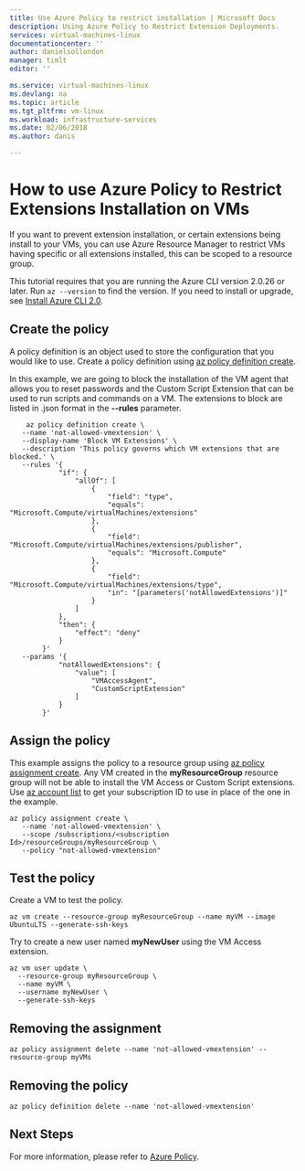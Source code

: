 ```yaml
---
title: Use Azure Policy to restrict installation | Microsoft Docs
description: Using Azure Policy to Restrict Extension Deployments.
services: virtual-machines-linux 
documentationcenter: ''
author: danielsollondon 
manager: timlt 
editor: ''

ms.service: virtual-machines-linux
ms.devlang: na
ms.topic: article
ms.tgt_pltfrm: vm-linux
ms.workload: infrastructure-services
ms.date: 02/06/2018
ms.author: danis

---
```


# How to use Azure Policy to Restrict Extensions Installation on VMs

If you want to prevent extension installation, or certain extensions being install to your VMs, you can use Azure Resource Manager to restrict VMs having specific or all extensions installed, this can be scoped to a resource group. 


This tutorial requires that you are running the Azure CLI version 2.0.26 or later. Run `az --version` to find the version. If you need to install or upgrade, see [Install Azure CLI 2.0]( /cli/azure/install-azure-cli). 


## Create the policy

A policy definition is an object used to store the configuration that you would like to use. Create a policy definition using [az policy definition create](/cli/azure/role/assignment?view=azure-cli-latest#az_role_assignment_create).

In this example, we are going to block the installation of the VM agent that allows you to reset passwords and the Custom Script Extension that can be used to run scripts and commands on a VM. The extensions to block are listed in .json format in the **--rules** parameter.


```azurecli-interactive
	az policy definition create \
   --name 'not-allowed-vmextension' \
   --display-name 'Block VM Extensions' \
   --description 'This policy governs which VM extensions that are blocked.' \
   --rules '{
			"if": {
				"allOf": [
					{
						"field": "type",
						"equals": "Microsoft.Compute/virtualMachines/extensions"
					},
					{
						"field": "Microsoft.Compute/virtualMachines/extensions/publisher",
						"equals": "Microsoft.Compute"
					},
					{
						"field": "Microsoft.Compute/virtualMachines/extensions/type",
						"in": "[parameters('notAllowedExtensions')]"
					}
				]
			},
			"then": {
				"effect": "deny"
			}
		}'
   --params '{
			"notAllowedExtensions": {
				"value": [
					"VMAccessAgent",
					"CustomScriptExtension"
				]
			}
		}'
```

## Assign the policy

This example assigns the policy to a resource group using [az policy assignment create](/cli/azure/policy/assignment?view=azure-cli-latest#az_policy_assignment_create). Any VM created in the **myResourceGroup** resource group will not be able to install the VM Access or Custom Script extensions. Use [az account list](/cli/azure/account?view=azure-cli-latest#az_account_list) to get your subscription ID to use in place of the one in the example.


```azurecli-interactive
az policy assignment create \
   --name 'not-allowed-vmextension' \
   --scope /subscriptions/<subscription Id>/resourceGroups/myResourceGroup \
   --policy "not-allowed-vmextension" 
```

## Test the policy

Create a VM to test the policy.

```azurecli-interactive
az vm create --resource-group myResourceGroup --name myVM --image UbuntuLTS --generate-ssh-keys
```

Try to create a new user named **myNewUser** using the VM Access extension.

```azurecli-interactive
az vm user update \
  --resource-group myResourceGroup \
  --name myVM \
  --username myNewUser \
  --generate-ssh-keys
```



## Removing the assignment
```azurecli-interactive
az policy assignment delete --name 'not-allowed-vmextension' --resource-group myVMs
```
## Removing the policy
```azurecli-interactive
az policy definition delete --name 'not-allowed-vmextension'
```


## Next Steps
For more information, please refer to [Azure Policy](../../azure-policy/azure-policy-introduction.md).
